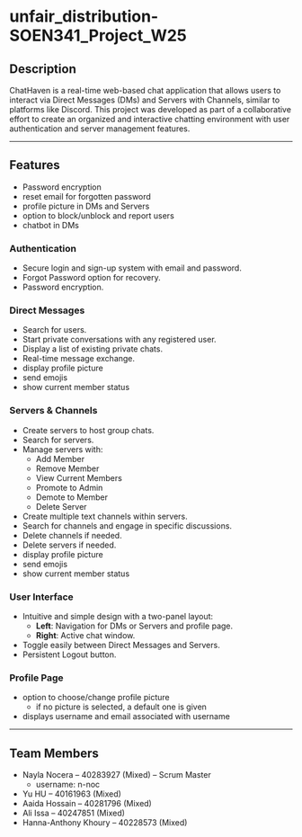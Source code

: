 # unfair_distribution-SOEN341_Project_W25

## Description
ChatHaven is a real-time web-based chat application that allows users to interact via Direct Messages (DMs) and Servers with Channels, similar to platforms like Discord. This project was developed as part of a collaborative effort to create an organized and interactive chatting environment with user authentication and server management features.

---

## Features
- Password encryption
- reset email for forgotten password
- profile picture in DMs and Servers
- option to block/unblock and report users
- chatbot in DMs

### Authentication
- Secure login and sign-up system with email and password.
- Forgot Password option for recovery.
- Password encryption.

### Direct Messages
- Search for users.
- Start private conversations with any registered user.
- Display a list of existing private chats.
- Real-time message exchange.
- display profile picture
- send emojis
- show current member status

### Servers & Channels
- Create servers to host group chats.
- Search for servers.
- Manage servers with:
  - Add Member
  - Remove Member
  - View Current Members
  - Promote to Admin
  - Demote to Member
  - Delete Server
- Create multiple text channels within servers.
- Search for channels and engage in specific discussions.
- Delete channels if needed.
- Delete servers if needed.
- display profile picture
- send emojis
- show current member status

### User Interface
- Intuitive and simple design with a two-panel layout:
  - **Left**: Navigation for DMs or Servers and profile page.
  - **Right**: Active chat window.
- Toggle easily between Direct Messages and Servers.
- Persistent Logout button.

### Profile Page
- option to choose/change profile picture
  - if no picture is selected, a default one is given
- displays username and email associated with username
---

## Team Members
- Nayla Nocera – 40283927 (Mixed) – Scrum Master
  - username: n-noc
- Yu HU – 40161963 (Mixed)
- Aaida Hossain – 40281796 (Mixed)
- Ali Issa – 40247851 (Mixed)
- Hanna-Anthony Khoury – 40228573 (Mixed)
